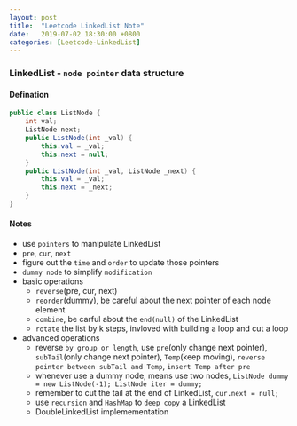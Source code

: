 ```yaml
---
layout: post
title:  "Leetcode LinkedList Note"
date:   2019-07-02 18:30:00 +0800
categories: [Leetcode-LinkedList]
---
```

### LinkedList - `node pointer` data structure

#### Defination

```java
public class ListNode {
    int val;
    ListNode next;
    public ListNode(int _val) {
        this.val = _val;
        this.next = null;
    }
    public ListNode(int _val, ListNode _next) {
        this.val = _val;
        this.next = _next;
    }
}
```
#### Notes
- use `pointers` to manipulate LinkedList 
- `pre`, `cur`, `next`
- figure out the `time` and `order` to update those pointers
- `dummy node` to simplify `modification`
- basic operations
    - `reverse`(pre, cur, next)
    - `reorder`(dummy), be careful about the next pointer of each node element
    - `combine`, be carful about the `end(null)` of the LinkedList
    - `rotate` the list by k steps, invloved with building a loop and cut a loop
- advanced operations
    - reverse `by group or length`, use `pre`(only change next pointer), `subTail`(only change next pointer), `Temp`(keep moving), `reverse pointer between subTail and Temp`, `insert Temp after pre`
    - whenever use a dummy node, means use two nodes, `ListNode dummy = new ListNode(-1); ListNode iter = dummy;`
    - remember to cut the tail at the end of LinkedList, `cur.next = null;`
    - use `recursion` and `HashMap` to `deep copy` a LinkedList
    - DoubleLinkedList implemementation